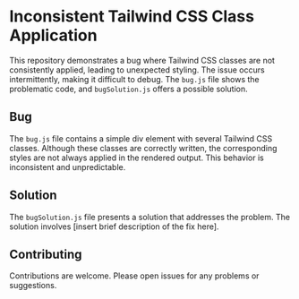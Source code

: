 # Inconsistent Tailwind CSS Class Application

This repository demonstrates a bug where Tailwind CSS classes are not consistently applied, leading to unexpected styling.  The issue occurs intermittently, making it difficult to debug.  The `bug.js` file shows the problematic code, and `bugSolution.js` offers a possible solution.

## Bug

The `bug.js` file contains a simple div element with several Tailwind CSS classes. Although these classes are correctly written, the corresponding styles are not always applied in the rendered output. This behavior is inconsistent and unpredictable.

## Solution

The `bugSolution.js` file presents a solution that addresses the problem.  The solution involves [insert brief description of the fix here].

## Contributing

Contributions are welcome.  Please open issues for any problems or suggestions.